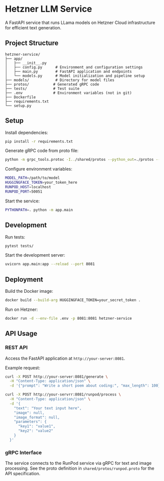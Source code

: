 # Hetzner LLM Service

A FastAPI service that runs LLama models on Hetzner Cloud infrastructure for efficient text generation.

## Project Structure

```plaintext
hetzner-service/
├── app/
│   ├── __init__.py
│   ├── config.py      # Environment and configuration settings
│   ├── main.py        # FastAPI application and endpoints
│   └── models.py      # Model initialization and pipeline setup
├── models/            # Directory for model files
├── protos/           # Generated gRPC code
├── tests/            # Test suite
├── .env              # Environment variables (not in git)
├── Dockerfile
├── requirements.txt
└── setup.py
```

## Setup

Install dependencies:

```bash
pip install -r requirements.txt
```

Generate gRPC code from proto file:

```bash
python -m grpc_tools.protoc -I../shared/protos --python_out=./protos --grpc_python_out=./protos ../shared/protos/runpod.proto
```

Configure environment variables:

```bash
MODEL_PATH=/path/to/model
HUGGINGFACE_TOKEN=your_token_here
RUNPOD_HOST=localhost
RUNPOD_PORT=50051
```

Start the service:

```bash
PYTHONPATH=. python -m app.main
```

## Development

Run tests:

```bash
pytest tests/
```

Start the development server:

```bash
uvicorn app.main:app --reload --port 8081
```

## Deployment

Build the Docker image:

```bash
docker build --build-arg HUGGINGFACE_TOKEN=your_secret_token .
```

Run on Hetzner:

```bash
docker run -d --env-file .env -p 8081:8081 hetzner-service
```

## API Usage

### REST API

Access the FastAPI application at `http://your-server:8081`.

Example request:

```bash
curl -X POST http://your-server:8081/generate \
  -H "Content-Type: application/json" \
  -d '{"prompt": "Write a short poem about coding:", "max_length": 100}'
```

```bash
curl -X POST http://your-servrr:8081/runpod/process \
  -H "Content-Type: application/json" \
  -d '{
    "text": "Your text input here",
    "image": null,
    "image_format": null,
    "parameters": {
      "key1": "value1",
      "key2": "value2"
    }
  }'
```

### gRPC Interface

The service connects to the RunPod service via gRPC for text and image processing. See the proto definition in `shared/protos/runpod.proto` for the API specification.
